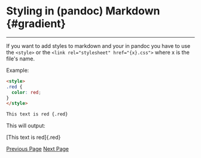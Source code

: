 # Styling in (pandoc) Markdown {#gradient}

---

If you want to add styles to markdown and your in pandoc you have to use the `<style>` or the `<link rel="stylesheet" href="{x}.css">` where x is the file\'s name.

Example:

```markdown
<style>
.red {
  color: red;
}
</style>

This text is red {.red}
```

This will output:

<style>
.red {
  color: red;
}
</style>

[This text is red]{.red}

[Previous Page](Entry1.md) [Next Page](Entry3.md)
